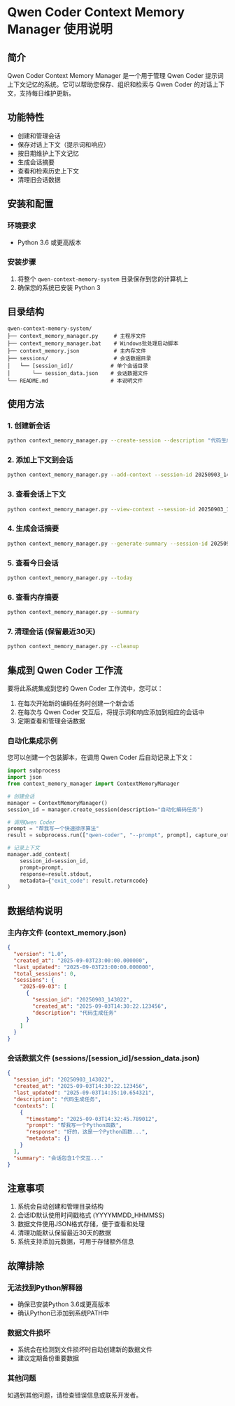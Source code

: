 # Qwen Coder Context Memory Manager 使用说明

## 简介

Qwen Coder Context Memory Manager 是一个用于管理 Qwen Coder 提示词上下文记忆的系统。它可以帮助您保存、组织和检索与 Qwen Coder 的对话上下文，支持每日维护更新。

## 功能特性

- 创建和管理会话
- 保存对话上下文（提示词和响应）
- 按日期维护上下文记忆
- 生成会话摘要
- 查看和检索历史上下文
- 清理旧会话数据

## 安装和配置

### 环境要求

- Python 3.6 或更高版本

### 安装步骤

1. 将整个 `qwen-context-memory-system` 目录保存到您的计算机上
2. 确保您的系统已安装 Python 3

## 目录结构

```
qwen-context-memory-system/
├── context_memory_manager.py     # 主程序文件
├── context_memory_manager.bat    # Windows批处理启动脚本
├── context_memory.json           # 主内存文件
├── sessions/                     # 会话数据目录
│   └── [session_id]/            # 单个会话目录
│       └── session_data.json    # 会话数据文件
└── README.md                    # 本说明文件
```

## 使用方法

### 1. 创建新会话

```bash
python context_memory_manager.py --create-session --description "代码生成任务"
```

### 2. 添加上下文到会话

```bash
python context_memory_manager.py --add-context --session-id 20250903_143022 --prompt "帮我写一个Python函数" --response "好的，这是一个Python函数..."
```

### 3. 查看会话上下文

```bash
python context_memory_manager.py --view-context --session-id 20250903_143022
```

### 4. 生成会话摘要

```bash
python context_memory_manager.py --generate-summary --session-id 20250903_143022
```

### 5. 查看今日会话

```bash
python context_memory_manager.py --today
```

### 6. 查看内存摘要

```bash
python context_memory_manager.py --summary
```

### 7. 清理会话 (保留最近30天)

```bash
python context_memory_manager.py --cleanup
```

## 集成到 Qwen Coder 工作流

要将此系统集成到您的 Qwen Coder 工作流中，您可以：

1. 在每次开始新的编码任务时创建一个新会话
2. 在每次与 Qwen Coder 交互后，将提示词和响应添加到相应的会话中
3. 定期查看和管理会话数据

### 自动化集成示例

您可以创建一个包装脚本，在调用 Qwen Coder 后自动记录上下文：

```python
import subprocess
import json
from context_memory_manager import ContextMemoryManager

# 创建会话
manager = ContextMemoryManager()
session_id = manager.create_session(description="自动化编码任务")

# 调用Qwen Coder
prompt = "帮我写一个快速排序算法"
result = subprocess.run(["qwen-coder", "--prompt", prompt], capture_output=True, text=True)

# 记录上下文
manager.add_context(
    session_id=session_id,
    prompt=prompt,
    response=result.stdout,
    metadata={"exit_code": result.returncode}
)
```

## 数据结构说明

### 主内存文件 (context_memory.json)

```json
{
  "version": "1.0",
  "created_at": "2025-09-03T23:00:00.000000",
  "last_updated": "2025-09-03T23:00:00.000000",
  "total_sessions": 0,
  "sessions": {
    "2025-09-03": [
      {
        "session_id": "20250903_143022",
        "created_at": "2025-09-03T14:30:22.123456",
        "description": "代码生成任务"
      }
    ]
  }
}
```

### 会话数据文件 (sessions/[session_id]/session_data.json)

```json
{
  "session_id": "20250903_143022",
  "created_at": "2025-09-03T14:30:22.123456",
  "last_updated": "2025-09-03T14:35:10.654321",
  "description": "代码生成任务",
  "contexts": [
    {
      "timestamp": "2025-09-03T14:32:45.789012",
      "prompt": "帮我写一个Python函数",
      "response": "好的，这是一个Python函数...",
      "metadata": {}
    }
  ],
  "summary": "会话包含1个交互..."
}
```

## 注意事项

1. 系统会自动创建和管理目录结构
2. 会话ID默认使用时间戳格式 (YYYYMMDD_HHMMSS)
3. 数据文件使用JSON格式存储，便于查看和处理
4. 清理功能默认保留最近30天的数据
5. 系统支持添加元数据，可用于存储额外信息

## 故障排除

### 无法找到Python解释器

- 确保已安装Python 3.6或更高版本
- 确认Python已添加到系统PATH中

### 数据文件损坏

- 系统会在检测到文件损坏时自动创建新的数据文件
- 建议定期备份重要数据

### 其他问题

如遇到其他问题，请检查错误信息或联系开发者。